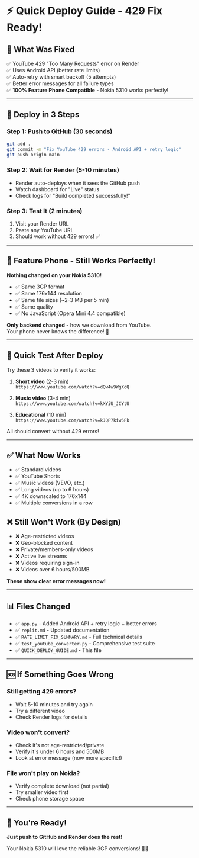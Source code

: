 # ⚡ Quick Deploy Guide - 429 Fix Ready!

## 🎯 What Was Fixed
✅ YouTube 429 "Too Many Requests" error on Render  
✅ Uses Android API (better rate limits)  
✅ Auto-retry with smart backoff (5 attempts)  
✅ Better error messages for all failure types  
✅ **100% Feature Phone Compatible** - Nokia 5310 works perfectly!

---

## 🚀 Deploy in 3 Steps

### Step 1: Push to GitHub (30 seconds)
```bash
git add .
git commit -m "Fix YouTube 429 errors - Android API + retry logic"
git push origin main
```

### Step 2: Wait for Render (5-10 minutes)
- Render auto-deploys when it sees the GitHub push
- Watch dashboard for "Live" status
- Check logs for "Build completed successfully!"

### Step 3: Test It (2 minutes)
1. Visit your Render URL
2. Paste any YouTube URL
3. Should work without 429 errors! ✅

---

## 📱 Feature Phone - Still Works Perfectly!

**Nothing changed on your Nokia 5310!**
- ✅ Same 3GP format
- ✅ Same 176x144 resolution
- ✅ Same file sizes (~2-3 MB per 5 min)
- ✅ Same quality
- ✅ No JavaScript (Opera Mini 4.4 compatible)

**Only backend changed** - how we download from YouTube.  
Your phone never knows the difference! 📱

---

## 🧪 Quick Test After Deploy

Try these 3 videos to verify it works:

1. **Short video** (2-3 min)  
   `https://www.youtube.com/watch?v=dQw4w9WgXcQ`

2. **Music video** (3-4 min)  
   `https://www.youtube.com/watch?v=kXYiU_JCYtU`

3. **Educational** (10 min)  
   `https://www.youtube.com/watch?v=kJQP7kiw5Fk`

All should convert without 429 errors!

---

## ✅ What Now Works
- ✅ Standard videos
- ✅ YouTube Shorts
- ✅ Music videos (VEVO, etc.)
- ✅ Long videos (up to 6 hours)
- ✅ 4K downscaled to 176x144
- ✅ Multiple conversions in a row

## ❌ Still Won't Work (By Design)
- ❌ Age-restricted videos
- ❌ Geo-blocked content
- ❌ Private/members-only videos
- ❌ Active live streams
- ❌ Videos requiring sign-in
- ❌ Videos over 6 hours/500MB

**These show clear error messages now!**

---

## 📊 Files Changed
- ✅ `app.py` - Added Android API + retry logic + better errors
- ✅ `replit.md` - Updated documentation
- ✅ `RATE_LIMIT_FIX_SUMMARY.md` - Full technical details
- ✅ `test_youtube_converter.py` - Comprehensive test suite
- ✅ `QUICK_DEPLOY_GUIDE.md` - This file

---

## 🆘 If Something Goes Wrong

### Still getting 429 errors?
- Wait 5-10 minutes and try again
- Try a different video
- Check Render logs for details

### Video won't convert?
- Check it's not age-restricted/private
- Verify it's under 6 hours and 500MB
- Look at error message (now more specific!)

### File won't play on Nokia?
- Verify complete download (not partial)
- Try smaller video first
- Check phone storage space

---

## 🎉 You're Ready!

**Just push to GitHub and Render does the rest!**

Your Nokia 5310 will love the reliable 3GP conversions! 📱✨

